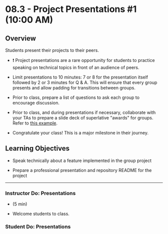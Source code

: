 # 08.3 - Project Presentations #1 (10:00 AM)

## Overview 

Students present their projects to their peers. 


* ❗️ Project presentations are a rare opportunity for students to practice speaking on technical topics in front of an audience of peers.

* Limit presentations to 10 minutes: 7 or 8 for the presentation itself followed by 2 or 3 minutes for Q & A. This will ensure that every group presents and allow padding for transitions between groups. 

* Prior to class, prepare a list of questions to ask each group to encourage discussion.

* Prior to class, and during presentations if necessary, collaborate with your TAs to prepare a slide deck of superlative "awards" for groups. Refer to [this example](https://docs.google.com/presentation/d/1Tca5VT_S13ioFUO-pewh_g9dJaBQ9prg-vsRwMjyDXU/edit?usp=sharing).

* Congratulate your class! This is a major milestone in their journey. 


## Learning Objectives

* Speak technically about a feature implemented in the group project

* Prepare a professional presentation and repository README for the project


- - - 

### Instructor Do: Presentations

 - (5 min)

* Welcome students to class. 


### Student Do: Presentations



